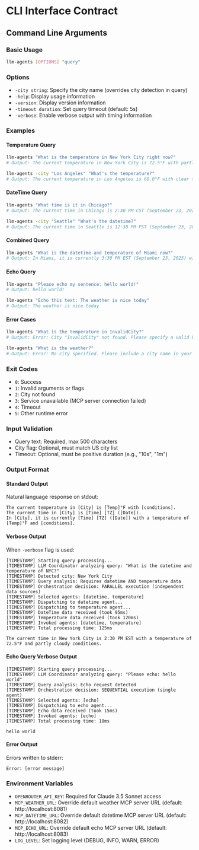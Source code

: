 # CLI Interface Contract

## Command Line Arguments

### Basic Usage
```bash
llm-agents [OPTIONS] "query"
```

### Options
- `-city string`: Specify the city name (overrides city detection in query)
- `-help`: Display usage information
- `-version`: Display version information
- `-timeout duration`: Set query timeout (default: 5s)
- `-verbose`: Enable verbose output with timing information

### Examples

#### Temperature Query
```bash
llm-agents "What is the temperature in New York City right now?"
# Output: The current temperature in New York City is 72.5°F with partly cloudy conditions.

llm-agents -city "Los Angeles" "What's the temperature?"
# Output: The current temperature in Los Angeles is 68.0°F with clear skies.
```

#### DateTime Query
```bash
llm-agents "What time is it in Chicago?"
# Output: The current time in Chicago is 2:30 PM CST (September 23, 2025).

llm-agents -city "Seattle" "What's the datetime?"
# Output: The current time in Seattle is 12:30 PM PST (September 23, 2025).
```

#### Combined Query
```bash
llm-agents "What is the datetime and temperature of Miami now?"
# Output: In Miami, it is currently 3:30 PM EST (September 23, 2025) with a temperature of 85.0°F and sunny conditions.
```

#### Echo Query
```bash
llm-agents "Please echo my sentence: hello world!"
# Output: hello world!

llm-agents "Echo this text: The weather is nice today"
# Output: The weather is nice today
```

#### Error Cases
```bash
llm-agents "What is the temperature in InvalidCity?"
# Output: Error: City "InvalidCity" not found. Please specify a valid US city.

llm-agents "What is the weather?"
# Output: Error: No city specified. Please include a city name in your query or use the -city flag.
```

### Exit Codes
- `0`: Success
- `1`: Invalid arguments or flags
- `2`: City not found
- `3`: Service unavailable (MCP server connection failed)
- `4`: Timeout
- `5`: Other runtime error

### Input Validation
- Query text: Required, max 500 characters
- City flag: Optional, must match US city list
- Timeout: Optional, must be positive duration (e.g., "10s", "1m")

### Output Format

#### Standard Output
Natural language response on stdout:
```
The current temperature in [City] is [Temp]°F with [conditions].
The current time in [City] is [Time] [TZ] ([Date]).
In [City], it is currently [Time] [TZ] ([Date]) with a temperature of [Temp]°F and [conditions].
```

#### Verbose Output
When `-verbose` flag is used:
```
[TIMESTAMP] Starting query processing...
[TIMESTAMP] LLM Coordinator analyzing query: "What is the datetime and temperature of NYC?"
[TIMESTAMP] Detected city: New York City
[TIMESTAMP] Query analysis: Requires datetime AND temperature data
[TIMESTAMP] Orchestration decision: PARALLEL execution (independent data sources)
[TIMESTAMP] Selected agents: [datetime, temperature]
[TIMESTAMP] Dispatching to datetime agent...
[TIMESTAMP] Dispatching to temperature agent...
[TIMESTAMP] DateTime data received (took 95ms)
[TIMESTAMP] Temperature data received (took 120ms)
[TIMESTAMP] Invoked agents: [datetime, temperature]
[TIMESTAMP] Total processing time: 125ms

The current time in New York City is 2:30 PM EST with a temperature of 72.5°F and partly cloudy conditions.
```

#### Echo Query Verbose Output
```
[TIMESTAMP] Starting query processing...
[TIMESTAMP] LLM Coordinator analyzing query: "Please echo: hello world"
[TIMESTAMP] Query analysis: Echo request detected
[TIMESTAMP] Orchestration decision: SEQUENTIAL execution (single agent)
[TIMESTAMP] Selected agents: [echo]
[TIMESTAMP] Dispatching to echo agent...
[TIMESTAMP] Echo data received (took 15ms)
[TIMESTAMP] Invoked agents: [echo]
[TIMESTAMP] Total processing time: 18ms

hello world
```

#### Error Output
Errors written to stderr:
```
Error: [error message]
```

### Environment Variables
- `OPENROUTER_API_KEY`: Required for Claude 3.5 Sonnet access
- `MCP_WEATHER_URL`: Override default weather MCP server URL (default: http://localhost:8081)
- `MCP_DATETIME_URL`: Override default datetime MCP server URL (default: http://localhost:8082)
- `MCP_ECHO_URL`: Override default echo MCP server URL (default: http://localhost:8083)
- `LOG_LEVEL`: Set logging level (DEBUG, INFO, WARN, ERROR)